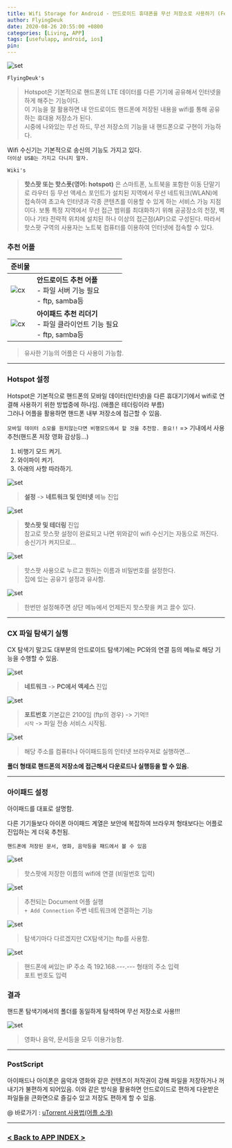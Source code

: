 ```yaml
---
title: Wifi Storage for Android - 안드로이드 휴대폰을 무선 저장소로 사용하기 (Feat. Hotspot, ftp)
author: FlyingDeuk
date: 2020-08-26 20:55:00 +0800
categories: [Living, APP]
tags: [usefulapp, android, ios]
pin:
---
```


![set](/img/living/hotspot/hotspot_main.jpeg)

`FlyingDeuk's`
> Hotspot은 기본적으로 핸드폰의 LTE 데이터를 다른 기기에 공유해서 인터넷을 하게 해주는 기능이다. <br>
이 기능을 잘 활용하면 내 안드로이드 핸드폰에 저장된 내용을 wifi를 통해 공유하는 휴대용 저장소가 된다.  <br>
시중에 나와있는 무선 하드, 무선 저장소의 기능을 내 핸드폰으로 구현이 가능하다.

Wifi 수신기는 기본적으로 송신의 기능도 가지고 있다. <br>
`더이상 USB는 가지고 다니지 말자.`

`Wiki's`
> **핫스팟 또는 핫스폿(영어: hotspot)** 은 스마트폰, 노트북을 포함한 이동 단말기로 라우터 등 무선 액세스 포인트가 설치된 지역에서 무선 네트워크(WLAN)에 접속하여 초고속 인터넷과 각종 콘텐츠를 이용할 수 있게 하는 서비스 가능 지점이다. 보통 특정 지역에서 무선 접근 범위를 최대화하기 위해 공공장소의 천장, 벽이나 기타 전략적 위치에 설치된 하나 이상의 접근점(AP)으로 구성된다. 따라서 핫스팟 구역의 사용자는 노트북 컴퓨터를 이용하여 인터넷에 접속할 수 있다.

### 추천 어플

| 준비물          |                |
|:-------------------------|:-----------------|
| ![cx](/img/living/hotspot/cx.jpg)                               |__안드로이드 추천 어플__ <br> - 파일 서버 기능 필요 <br> - ftp, samba등        |
| ![cx](/img/living/hotspot/document.jpg) |__아이패드 추천 리더기__ <br> - 파일 클라이언트 기능 필요 <br> - ftp, samba등 |

> 유사한 기능의 어플은 다 사용이 가능함.

-----

### Hotspot 설정
Hotspot은 기본적으로 핸드폰의 모바일 데이터(인터넷)을 다른 휴대기기에서 wifi로 연결해 사용하기 위한 방법중에 하나임. (애플은 테더링이라 부름)<br>
그러나 어플을 활용하면 핸드폰 내부 저장소에 접근할 수 있음.  <br>

`모바일 데이터 소모를 원치않는다면 비행모드에서 할 것을 추천함. 중요!!` => 기내에서 사용추천(핸드폰 저장 영화 감상등...)


1. 비행기 모드 켜기.
2. 와이파이 켜기.
3. 아래의 사항 따라하기.

![set](/img/living/hotspot/phone_hotspot_menu.jpg)
> **설정** -> **네트워크 및 인터넷** 메뉴 진입

![set](/img/living/hotspot/phone_hotspot_menu1.jpg)
> **핫스팟 및 테더링** 진입 <br>
참고로 핫스팟 설정이 완료되고 나면 위와같이 wifi 수신기는 자동으로 꺼진다. 송신기가 켜지므로...


![set](/img/living/hotspot/phone_hotspot_ps.jpg)
>핫스팟 사용으로 누르고 뭔하는 이름과 비밀번호를 설정한다. <br>
집에 있는 공유기 설정과 유사함.

![set](/img/living/hotspot/phone_hotspot.jpg)
>한번만 설정해주면 상단 메뉴에서 언제든지 핫스팟을 켜고 끌수 있다.

-----

### CX 파일 탐색기 실행
CX 탐색기 말고도 대부분의 안드로이드 탐색기에는 PC와의 연결 등의 메뉴로 해당 기능을 수행할 수 있음.

![set](/img/living/hotspot/cx1.jpg)
>**네트워크** -> **PC에서 액세스** 진입

![set](/img/living/hotspot/cx2.jpg)
>**포트번호** 기본값은 2100임 (ftp의 경우) -> 기억!! <br>
`시작` -> 파일 전송 서비스 시작됨.

![set](/img/living/hotspot/cx3.jpg)
>해당 주소를 컴퓨터나 아이패드등의 인터넷 브라우져로 실행하면... <br>

__폴더 형태로 핸드폰의 저장소에 접근해서 다운로드나 실행등을 할 수 있음.__


-------


### 아이패드 설정
아이패드를 대표로 설명함. <br>

다른 기기들보다 아이폰 아이패드 계열은 보안에 복잡하여 브라우져 형태보다는 어플로 진입하는 게 더욱 추천됨.

`핸드폰에 저장된 문서, 영화, 음악등을 패드에서 볼 수 있음`

![set](/img/living/hotspot/ipad_wifi.jpg)
>핫스팟에 저장한 이름의 wifi에 연결 (비밀번호 입력)

![set](/img/living/hotspot/ipad_add.jpg)
> 추천되는 Document 어플 실행 <br>
`+ Add Connection` 주변 네트워크에 연결하는 기능

![set](/img/living/hotspot/ipad_ftp.jpg)
>탐색기마다 다르겠지만 CX탐색기는 ftp를 사용함.

![set](/img/living/hotspot/ipad_adress.jpg)
>핸드폰에 써있는 IP 주소 즉 192.168.---.--- 형태의 주소 입력 <br>
포트 번호도 입력

### 결과
핸드폰 탐색기에서의 폴더를 동일하게 탐색하며 무선 저장소로 사용!!!

![set](/img/living/hotspot/result.jpg)
>영화나 음악, 문서등을 모두 이용가능함.

----

### PostScript
아이패드나 아이폰은 음악과 영화와 같은 컨텐츠이 저작권이 강해 파일을 저장하거나 꺼내기가 불편하게 되어있음. 이와 같은 방식을 활용하면 안드로이드로 편하게 다운받은 파일들을 큰화면으로 즐길수 있고 저장도 편하게 할 수 있음.

@ 바로가기 : [uTorrent 사용법(어플 소개)](/posts/UsingUTorrent/)

--------

### [< Back to APP INDEX >](/categories/app/)
